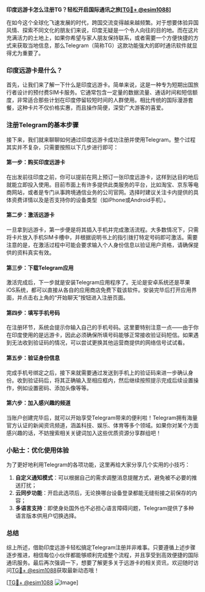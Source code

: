 **印度远游卡怎么注册TG？轻松开启国际通讯之旅[[TG💪+ @esim1088](https://t.me/s/esim1088)]**

在如今这个全球化飞速发展的时代，跨国交流变得越来越频繁。对于想要体验异国风情、探索不同文化的朋友们来说，印度无疑是一个令人向往的目的地。而在这片充满活力的土地上，如果你希望与家人朋友保持联系，或者需要一个方便快捷的方式来获取当地信息，那么Telegram（简称TG）这款功能强大的即时通讯软件就显得尤为重要了。

### 印度远游卡是什么？

首先，让我们来了解一下什么是印度远游卡。简单来说，这是一种专为短期出国旅行者设计的预付费SIM卡服务。它通常包含一定量的数据流量、通话时间和短信额度，非常适合那些计划在印度停留较短时间的人群使用。相比传统的国际漫游套餐，这种卡片不仅价格实惠，而且操作简便，深受广大游客的喜爱。

### 注册Telegram的基本步骤

接下来，我们就来聊聊如何通过印度远游卡成功注册并使用Telegram。整个过程其实并不复杂，只需要按照以下几步进行即可：

#### 第一步：购买印度远游卡

在出发前往印度之前，你可以提前在网上预订一张印度远游卡，这样到达目的地后就能立即投入使用。目前市面上有许多提供此类服务的平台，比如淘宝、京东等电商网站，或者是专门从事跨境通信业务的公司官网。选择时建议关注卡内提供的具体资费详情以及是否支持你的设备类型（如iPhone或Android手机）。

#### 第二步：激活远游卡

一旦拿到远游卡，第一步便是将其插入手机并完成激活流程。大多数情况下，只需将卡片放入手机SIM卡槽中，并根据说明书上的指引拨打特定号码即可激活。需要注意的是，在激活过程中可能会要求输入个人身份信息以验证用户资格，请确保提供的资料真实有效。

#### 第三步：下载Telegram应用

激活完成后，下一步就是安装Telegram应用程序了。无论是安卓系统还是苹果iOS系统，都可以直接从各自的应用商店免费下载该软件。安装完毕后打开应用界面，并点击右上角的“开始聊天”按钮进入注册页面。

#### 第四步：填写手机号码

在注册环节，系统会提示你输入自己的手机号码。这里要特别注意一点——由于你在印度使用的是远游卡，因此必须确保所填号码能够正常接收验证码短信。如果遇到无法收到验证码的情况，可以尝试更换其他运营商提供的网络信号试试看。

#### 第五步：验证身份信息

完成手机号绑定之后，接下来就需要通过发送到手机上的验证码来进一步确认身份。收到验证码后，将其正确输入至相应框内，然后继续按照提示完成后续设置操作，例如设置密码、添加头像等等。

#### 第六步：加入感兴趣的频道

当账户创建完毕后，就可以开始享受Telegram带来的便利啦！Telegram拥有海量官方认证的新闻资讯频道，涵盖科技、娱乐、体育等多个领域。如果你对某个方面感兴趣的话，不妨搜索相关关键词加入这些优质资源分享群组吧！

### 小贴士：优化使用体验

为了更好地利用Telegram的各项功能，这里再给大家分享几个实用的小技巧：

1. **自定义通知模式**：可以根据自己的需求调整消息提醒方式，避免被不必要的推送打扰；
2. **云同步功能**：开启此选项后，无论换哪台设备登录都能无缝衔接之前保存的内容；
3. **多语言支持**：即使身处国外也不必担心语言障碍问题，Telegram提供了多种语言版本供用户切换选择。

### 总结

综上所述，借助印度远游卡轻松搞定Telegram注册并非难事。只要遵循上述步骤逐步推进，相信每位小伙伴都能够顺利完成整个流程，并且享受到高效便捷的国际通讯服务。最后再次强调一下，想要了解更多关于远游卡的相关资讯，欢迎随时访问[TG💪+ @esim1088](https://t.me/s/esim1088)获取最新动态哦！

[[TG💪+ @esim1088](https://t.me/s/esim1088) ![Image](https://i.postimg.cc/4NQfJmqS/Snipaste-2025-05-13-00-14-12.png)]